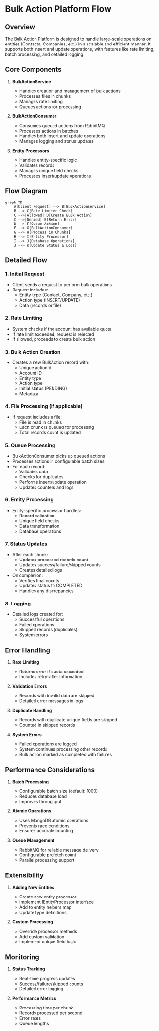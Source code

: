 # Bulk Action Platform Flow

## Overview
The Bulk Action Platform is designed to handle large-scale operations on entities (Contacts, Companies, etc.) in a scalable and efficient manner. It supports both insert and update operations, with features like rate limiting, batch processing, and detailed logging.

## Core Components

1. **BulkActionService**
   - Handles creation and management of bulk actions
   - Processes files in chunks
   - Manages rate limiting
   - Queues actions for processing

2. **BulkActionConsumer**
   - Consumes queued actions from RabbitMQ
   - Processes actions in batches
   - Handles both insert and update operations
   - Manages logging and status updates

3. **Entity Processors**
   - Handles entity-specific logic
   - Validates records
   - Manages unique field checks
   - Processes insert/update operations

## Flow Diagram

```mermaid
graph TD
    A[Client Request] --> B[BulkActionService]
    B --> C[Rate Limiter Check]
    C -->|Allowed| D[Create Bulk Action]
    C -->|Denied| E[Return Error]
    D --> F[Queue Action]
    F --> G[BulkActionConsumer]
    G --> H[Process in Chunks]
    H --> I[Entity Processor]
    I --> J[Database Operations]
    J --> K[Update Status & Logs]
```

## Detailed Flow

### 1. Initial Request
- Client sends a request to perform bulk operations
- Request includes:
  - Entity type (Contact, Company, etc.)
  - Action type (INSERT/UPDATE)
  - Data (records or file)

### 2. Rate Limiting
- System checks if the account has available quota
- If rate limit exceeded, request is rejected
- If allowed, proceeds to create bulk action

### 3. Bulk Action Creation
- Creates a new BulkAction record with:
  - Unique actionId
  - Account ID
  - Entity type
  - Action type
  - Initial status (PENDING)
  - Metadata

### 4. File Processing (if applicable)
- If request includes a file:
  - File is read in chunks
  - Each chunk is queued for processing
  - Total records count is updated

### 5. Queue Processing
- BulkActionConsumer picks up queued actions
- Processes actions in configurable batch sizes
- For each record:
  - Validates data
  - Checks for duplicates
  - Performs insert/update operation
  - Updates counters and logs

### 6. Entity Processing
- Entity-specific processor handles:
  - Record validation
  - Unique field checks
  - Data transformation
  - Database operations

### 7. Status Updates
- After each chunk:
  - Updates processed records count
  - Updates success/failure/skipped counts
  - Creates detailed logs
- On completion:
  - Verifies final counts
  - Updates status to COMPLETED
  - Handles any discrepancies

### 8. Logging
- Detailed logs created for:
  - Successful operations
  - Failed operations
  - Skipped records (duplicates)
  - System errors

## Error Handling

1. **Rate Limiting**
   - Returns error if quota exceeded
   - Includes retry-after information

2. **Validation Errors**
   - Records with invalid data are skipped
   - Detailed error messages in logs

3. **Duplicate Handling**
   - Records with duplicate unique fields are skipped
   - Counted in skipped records

4. **System Errors**
   - Failed operations are logged
   - System continues processing other records
   - Bulk action marked as completed with failures

## Performance Considerations

1. **Batch Processing**
   - Configurable batch size (default: 1000)
   - Reduces database load
   - Improves throughput

2. **Atomic Operations**
   - Uses MongoDB atomic operations
   - Prevents race conditions
   - Ensures accurate counting

3. **Queue Management**
   - RabbitMQ for reliable message delivery
   - Configurable prefetch count
   - Parallel processing support

## Extensibility

1. **Adding New Entities**
   - Create new entity processor
   - Implement IEntityProcessor interface
   - Add to entity helpers map
   - Update type definitions

2. **Custom Processing**
   - Override processor methods
   - Add custom validation
   - Implement unique field logic

## Monitoring

1. **Status Tracking**
   - Real-time progress updates
   - Success/failure/skipped counts
   - Detailed error logging

2. **Performance Metrics**
   - Processing time per chunk
   - Records processed per second
   - Error rates
   - Queue lengths 